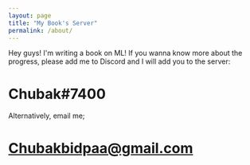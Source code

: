 ```yaml
---
layout: page
title: "My Book's Server"
permalink: /about/
---
```


Hey guys! I'm writing a book on ML! If you wanna know more about the progress, please add me to Discord and I will add you to the server:

# Chubak#7400

Alternatively, email me;

# Chubakbidpaa@gmail.com